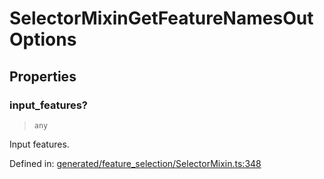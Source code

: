 # SelectorMixinGetFeatureNamesOutOptions

## Properties

### input\_features?

> `any`

Input features.

Defined in:  [generated/feature\_selection/SelectorMixin.ts:348](https://github.com/transitive-bullshit/scikit-learn-ts/blob/b59c1ff/packages/sklearn/src/generated/feature_selection/SelectorMixin.ts#L348)
